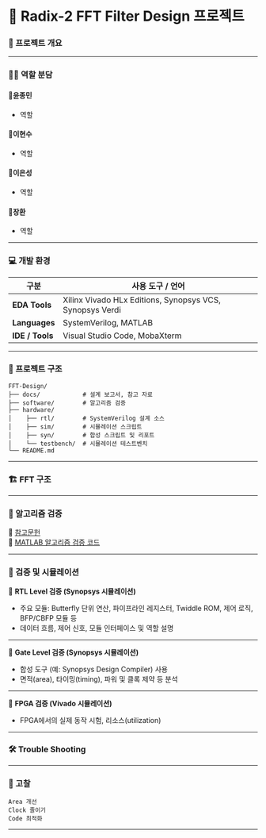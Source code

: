# 📌 Radix-2 FFT Filter Design 프로젝트

### 🎯 프로젝트 개요

---

### 🙋‍♂️ 역할 분담

#### 🐲윤종민
- 역할
#### 🦖이현수
- 역할 
#### 🐉이은성
- 역할
#### 🥊장환
- 역할

---

### 💻 개발 환경

| 구분        | 사용 도구 / 언어 |
|------------|----------------|
| **EDA Tools** | Xilinx Vivado HLx Editions, Synopsys VCS, Synopsys Verdi |
| **Languages** | SystemVerilog, MATLAB |
| **IDE / Tools** | Visual Studio Code, MobaXterm |

---

### 📂 프로젝트 구조

```
FFT-Design/
├── docs/            # 설계 보고서, 참고 자료
├── software/        # 알고리즘 검증
├── hardware/   
│    ├── rtl/        # SystemVerilog 설계 소스
│    ├── sim/        # 시뮬레이션 스크립트
│    ├── syn/        # 합성 스크립트 및 리포트
│    └── testbench/  # 시뮬레이션 테스트벤치
└── README.md
```

---

### 🏗️ FFT 구조

---

### 🔎 알고리즘 검증

📂 [참고문헌](./Docs) <br>
📂 [MATLAB 알고리즘 검증 코드](./Software)

---

### 🔎 검증 및 시뮬레이션

🔎 **RTL Level 검증 (Synopsys 시뮬레이션)**

- 주요 모듈: Butterfly 단위 연산, 파이프라인 레지스터, Twiddle ROM, 제어 로직, BFP/CBFP 모듈 등  
- 데이터 흐름, 제어 신호, 모듈 인터페이스 및 역할 설명  

---

🔎 **Gate Level 검증 (Synopsys 시뮬레이션)**
- 합성 도구 (예: Synopsys Design Compiler) 사용  
- 면적(area), 타이밍(timing), 파워 및 클록 제약 등 분석 

---

🔎 **FPGA 검증 (Vivado 시뮬레이션)**
- FPGA에서의 실제 동작 시험, 리소스(utilization)

---

### 🛠️ Trouble Shooting

---

### 🧠 고찰

```
Area 개선
Clock 줄이기
Code 최적화
```

---